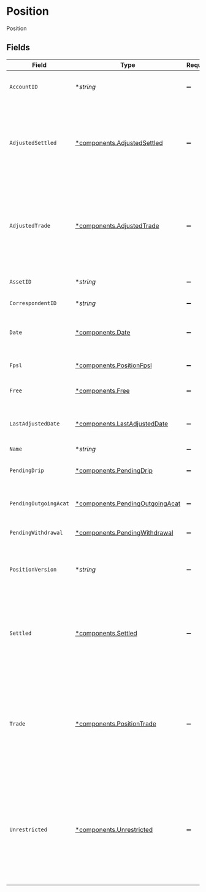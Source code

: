 # Position

Position


## Fields

| Field                                                                                                                                                                                                                                                                                                                                                                                                                                                                                                                                                          | Type                                                                                                                                                                                                                                                                                                                                                                                                                                                                                                                                                           | Required                                                                                                                                                                                                                                                                                                                                                                                                                                                                                                                                                       | Description                                                                                                                                                                                                                                                                                                                                                                                                                                                                                                                                                    | Example                                                                                                                                                                                                                                                                                                                                                                                                                                                                                                                                                        |
| -------------------------------------------------------------------------------------------------------------------------------------------------------------------------------------------------------------------------------------------------------------------------------------------------------------------------------------------------------------------------------------------------------------------------------------------------------------------------------------------------------------------------------------------------------------- | -------------------------------------------------------------------------------------------------------------------------------------------------------------------------------------------------------------------------------------------------------------------------------------------------------------------------------------------------------------------------------------------------------------------------------------------------------------------------------------------------------------------------------------------------------------- | -------------------------------------------------------------------------------------------------------------------------------------------------------------------------------------------------------------------------------------------------------------------------------------------------------------------------------------------------------------------------------------------------------------------------------------------------------------------------------------------------------------------------------------------------------------- | -------------------------------------------------------------------------------------------------------------------------------------------------------------------------------------------------------------------------------------------------------------------------------------------------------------------------------------------------------------------------------------------------------------------------------------------------------------------------------------------------------------------------------------------------------------- | -------------------------------------------------------------------------------------------------------------------------------------------------------------------------------------------------------------------------------------------------------------------------------------------------------------------------------------------------------------------------------------------------------------------------------------------------------------------------------------------------------------------------------------------------------------- |
| `AccountID`                                                                                                                                                                                                                                                                                                                                                                                                                                                                                                                                                    | **string*                                                                                                                                                                                                                                                                                                                                                                                                                                                                                                                                                      | :heavy_minus_sign:                                                                                                                                                                                                                                                                                                                                                                                                                                                                                                                                             | A globally unique identifier referencing a single account; this is the main identifier for an account used for machine-to-machine interactions                                                                                                                                                                                                                                                                                                                                                                                                                 | 01HBRQ5BW6ZAY4BNWP4GWRD80X                                                                                                                                                                                                                                                                                                                                                                                                                                                                                                                                     |
| `AdjustedSettled`                                                                                                                                                                                                                                                                                                                                                                                                                                                                                                                                              | [*components.AdjustedSettled](../../models/components/adjustedsettled.md)                                                                                                                                                                                                                                                                                                                                                                                                                                                                                      | :heavy_minus_sign:                                                                                                                                                                                                                                                                                                                                                                                                                                                                                                                                             | This field shows settled positions that have been adjusted to account for as-of transactions (transactions recorded after their actual occurrence). Unlike the settled field, which remains unchanged for historical dates when as-of transactions are recorded, the adjusted_settled field updates to reflect what the position would have been if all transactions had been recorded on their actual dates of occurrence.                                                                                                                                    | {<br/>"value": "0.25"<br/>}                                                                                                                                                                                                                                                                                                                                                                                                                                                                                                                                    |
| `AdjustedTrade`                                                                                                                                                                                                                                                                                                                                                                                                                                                                                                                                                | [*components.AdjustedTrade](../../models/components/adjustedtrade.md)                                                                                                                                                                                                                                                                                                                                                                                                                                                                                          | :heavy_minus_sign:                                                                                                                                                                                                                                                                                                                                                                                                                                                                                                                                             | This value reflects trade positions that have been adjusted due to the recording of transactions after their actual occurrence (as-of transactions). The key difference between this field and the trade field is that when an as-of transaction is recorded to the Ledger, the trade field will not change for historical dates, but the adjusted_trade field will update to reflect what the position would have been if the as-of transaction had been recorded on the date of its occurrence                                                               | {<br/>"value": "0.25"<br/>}                                                                                                                                                                                                                                                                                                                                                                                                                                                                                                                                    |
| `AssetID`                                                                                                                                                                                                                                                                                                                                                                                                                                                                                                                                                      | **string*                                                                                                                                                                                                                                                                                                                                                                                                                                                                                                                                                      | :heavy_minus_sign:                                                                                                                                                                                                                                                                                                                                                                                                                                                                                                                                             | An Apex-provided, global identifier created on a per asset bases which provides connectivity across all areas                                                                                                                                                                                                                                                                                                                                                                                                                                                  | 1000                                                                                                                                                                                                                                                                                                                                                                                                                                                                                                                                                           |
| `CorrespondentID`                                                                                                                                                                                                                                                                                                                                                                                                                                                                                                                                              | **string*                                                                                                                                                                                                                                                                                                                                                                                                                                                                                                                                                      | :heavy_minus_sign:                                                                                                                                                                                                                                                                                                                                                                                                                                                                                                                                             | The correspondent id associated with the account for the position                                                                                                                                                                                                                                                                                                                                                                                                                                                                                              | 01AB2CDEAYOAK3ADJA4FJZCXZA                                                                                                                                                                                                                                                                                                                                                                                                                                                                                                                                     |
| `Date`                                                                                                                                                                                                                                                                                                                                                                                                                                                                                                                                                         | [*components.Date](../../models/components/date.md)                                                                                                                                                                                                                                                                                                                                                                                                                                                                                                            | :heavy_minus_sign:                                                                                                                                                                                                                                                                                                                                                                                                                                                                                                                                             | The date for which positions were calculated                                                                                                                                                                                                                                                                                                                                                                                                                                                                                                                   | {<br/>"day": 14,<br/>"month": 5,<br/>"year": 2024<br/>}                                                                                                                                                                                                                                                                                                                                                                                                                                                                                                        |
| `Fpsl`                                                                                                                                                                                                                                                                                                                                                                                                                                                                                                                                                         | [*components.PositionFpsl](../../models/components/positionfpsl.md)                                                                                                                                                                                                                                                                                                                                                                                                                                                                                            | :heavy_minus_sign:                                                                                                                                                                                                                                                                                                                                                                                                                                                                                                                                             | Represents the amount of an asset that has been loaned out via the fully paid securities lending program                                                                                                                                                                                                                                                                                                                                                                                                                                                       | {<br/>"value": "0.25"<br/>}                                                                                                                                                                                                                                                                                                                                                                                                                                                                                                                                    |
| `Free`                                                                                                                                                                                                                                                                                                                                                                                                                                                                                                                                                         | [*components.Free](../../models/components/free.md)                                                                                                                                                                                                                                                                                                                                                                                                                                                                                                            | :heavy_minus_sign:                                                                                                                                                                                                                                                                                                                                                                                                                                                                                                                                             | Represents the amount of an asset that is available to loan by the fully paid securities lending program.                                                                                                                                                                                                                                                                                                                                                                                                                                                      | {<br/>"value": "0"<br/>}                                                                                                                                                                                                                                                                                                                                                                                                                                                                                                                                       |
| `LastAdjustedDate`                                                                                                                                                                                                                                                                                                                                                                                                                                                                                                                                             | [*components.LastAdjustedDate](../../models/components/lastadjusteddate.md)                                                                                                                                                                                                                                                                                                                                                                                                                                                                                    | :heavy_minus_sign:                                                                                                                                                                                                                                                                                                                                                                                                                                                                                                                                             | The most recent date a position changed in any way                                                                                                                                                                                                                                                                                                                                                                                                                                                                                                             | {<br/>"day": 14,<br/>"month": 5,<br/>"year": 2024<br/>}                                                                                                                                                                                                                                                                                                                                                                                                                                                                                                        |
| `Name`                                                                                                                                                                                                                                                                                                                                                                                                                                                                                                                                                         | **string*                                                                                                                                                                                                                                                                                                                                                                                                                                                                                                                                                      | :heavy_minus_sign:                                                                                                                                                                                                                                                                                                                                                                                                                                                                                                                                             | accounts/{account_id}/positions/{position_id}                                                                                                                                                                                                                                                                                                                                                                                                                                                                                                                  | accounts/{account_id}/positions/{position_id}                                                                                                                                                                                                                                                                                                                                                                                                                                                                                                                  |
| `PendingDrip`                                                                                                                                                                                                                                                                                                                                                                                                                                                                                                                                                  | [*components.PendingDrip](../../models/components/pendingdrip.md)                                                                                                                                                                                                                                                                                                                                                                                                                                                                                              | :heavy_minus_sign:                                                                                                                                                                                                                                                                                                                                                                                                                                                                                                                                             | Represents the amount of cash that has been paid to an account due to a dividend or capital gain but is due to be reinvested in the security that paid the account holder                                                                                                                                                                                                                                                                                                                                                                                      | {<br/>"value": "0.25"<br/>}                                                                                                                                                                                                                                                                                                                                                                                                                                                                                                                                    |
| `PendingOutgoingAcat`                                                                                                                                                                                                                                                                                                                                                                                                                                                                                                                                          | [*components.PendingOutgoingAcat](../../models/components/pendingoutgoingacat.md)                                                                                                                                                                                                                                                                                                                                                                                                                                                                              | :heavy_minus_sign:                                                                                                                                                                                                                                                                                                                                                                                                                                                                                                                                             | Represents the amount of an asset that is subject to a pending outgoing account transfer, but has not completed the bookkeeping phase of that account transfer                                                                                                                                                                                                                                                                                                                                                                                                 | {<br/>"value": "0.25"<br/>}                                                                                                                                                                                                                                                                                                                                                                                                                                                                                                                                    |
| `PendingWithdrawal`                                                                                                                                                                                                                                                                                                                                                                                                                                                                                                                                            | [*components.PendingWithdrawal](../../models/components/pendingwithdrawal.md)                                                                                                                                                                                                                                                                                                                                                                                                                                                                                  | :heavy_minus_sign:                                                                                                                                                                                                                                                                                                                                                                                                                                                                                                                                             | Represents the amount of cash that has been requested for withdrawal but has not posted to the Ledger                                                                                                                                                                                                                                                                                                                                                                                                                                                          | {<br/>"value": "0.25"<br/>}                                                                                                                                                                                                                                                                                                                                                                                                                                                                                                                                    |
| `PositionVersion`                                                                                                                                                                                                                                                                                                                                                                                                                                                                                                                                              | **string*                                                                                                                                                                                                                                                                                                                                                                                                                                                                                                                                                      | :heavy_minus_sign:                                                                                                                                                                                                                                                                                                                                                                                                                                                                                                                                             | Represents a chronologically-ordered version identifier that enables efficient position state tracking and event ordering. The system guarantees that positions from earlier dates have smaller version numbers than those from later dates                                                                                                                                                                                                                                                                                                                    | 302365697638401                                                                                                                                                                                                                                                                                                                                                                                                                                                                                                                                                |
| `Settled`                                                                                                                                                                                                                                                                                                                                                                                                                                                                                                                                                      | [*components.Settled](../../models/components/settled.md)                                                                                                                                                                                                                                                                                                                                                                                                                                                                                                      | :heavy_minus_sign:                                                                                                                                                                                                                                                                                                                                                                                                                                                                                                                                             | This field refers to the quantity of assets that have completed the entire clearing and settlement cycle, where ownership of the securities has been officially transferred and payment has been fully processed. The settled position includes all transactions that have been recorded in the Ledger with process_date, activity_date, and settle_date on or before the date specified in the response.                                                                                                                                                      | {<br/>"value": "1.25"<br/>}                                                                                                                                                                                                                                                                                                                                                                                                                                                                                                                                    |
| `Trade`                                                                                                                                                                                                                                                                                                                                                                                                                                                                                                                                                        | [*components.PositionTrade](../../models/components/positiontrade.md)                                                                                                                                                                                                                                                                                                                                                                                                                                                                                          | :heavy_minus_sign:                                                                                                                                                                                                                                                                                                                                                                                                                                                                                                                                             | This field represents the total amount of an asset owned by the account including transactions that have been executed but not yet settled, commonly known as the trade date position. It includes all transactions recorded in the Ledger with process_date and activity_date on or before the date in the response, even those with future settle_dates. Unlike the settled position, which only includes completed settlements, the trade position provides a forward-looking view of ownership that accounts for pending settlements                       | {<br/>"value": "0.25"<br/>}                                                                                                                                                                                                                                                                                                                                                                                                                                                                                                                                    |
| `Unrestricted`                                                                                                                                                                                                                                                                                                                                                                                                                                                                                                                                                 | [*components.Unrestricted](../../models/components/unrestricted.md)                                                                                                                                                                                                                                                                                                                                                                                                                                                                                            | :heavy_minus_sign:                                                                                                                                                                                                                                                                                                                                                                                                                                                                                                                                             | This field represents the portion of a settled position that is available for trading or withdrawal without restrictions. It is calculated by subtracting positions with pending restrictions from the total settled amount (currently: settled - (pending_outgoing_acat + pending_drip + pending_withdrawal)). As new memo location categories are added to the API, Apex may update this calculation to incorporate these values. Note that the Cash and Margin systems may place additional restrictions on cash/ assets according to their business logic. | {<br/>"value": "0.25"<br/>}                                                                                                                                                                                                                                                                                                                                                                                                                                                                                                                                    |